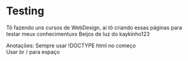 # Testing
Tô fazendo uns cursos de WebDesign, ai tô criando essas páginas para testar meux conhecimentuxx
Beijos de luz do kaykinho123

Anotações:
Sempre usar !DOCTYPE html no começo
<br />
Usar br / para espaço